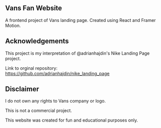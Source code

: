 
## Vans Fan Website

A frontend project of Vans landing page. Created using React and Framer Motion.




## Acknowledgements

This project is my interpretation of @adrianhajdin's Nike Landing Page project.

Link to orginal repository: https://github.com/adrianhajdin/nike_landing_page


## Disclaimer

I do not own any rights to Vans company or logo.

This is not a commercial project.

This website was created for fun and educational purposes only.
